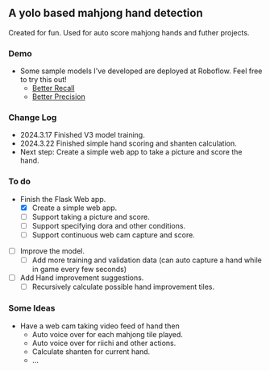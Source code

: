 ## A yolo based mahjong hand detection
Created for fun. Used for auto score mahjong hands and futher projects. 
### Demo
- Some sample models I've developed are deployed at Roboflow. Feel free to try this out!
    - [Better Recall](https://universe.roboflow.com/riichimahjongdetection/riichi-mahjong-detection/model/3)
    - [Better Precision](https://universe.roboflow.com/riichimahjongdetection/general-mahjong-detection-small/model/5)

### Change Log
- 2024.3.17 Finished V3 model training.
- 2024.3.22 Finished simple hand scoring and shanten calculation.
- Next step: Create a simple web app to take a picture and score the hand.

### To do
- Finish the Flask Web app.
  - [x] Create a simple web app.
  - [ ] Support taking a picture and score.
  - [ ] Support specifying dora and other conditions.
  - [ ] Support continuous web cam capture and score.
- [ ] Improve the model.
  - [ ] Add more training and validation data (can auto capture a hand while in game every few seconds)
- [ ] Add Hand improvement suggestions.
  - [ ] Recursively calculate possible hand improvement tiles.

### Some Ideas
- Have a web cam taking video feed of hand then
  - Auto voice over for each mahjong tile played.
  - Auto voice over for riichi and other actions.
  - Calculate shanten for current hand.
  - ...